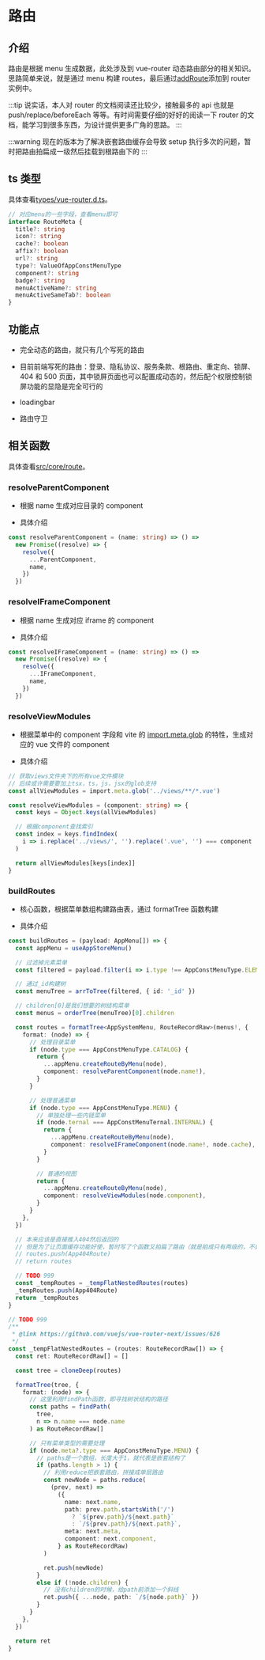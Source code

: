 # 路由

## 介绍

路由是根据 menu 生成数据，此处涉及到 vue-router 动态路由部分的相关知识。思路简单来说，就是通过 menu 构建 routes，最后通过[addRoute](https://next.router.vuejs.org/api/#addroute)添加到 router 实例中。

:::tip
说实话，本人对 router 的文档阅读还比较少，接触最多的 api 也就是 push/replace/beforeEach 等等。有时间需要仔细的好好的阅读一下 router 的文档，能学习到很多东西，为设计提供更多广角的思路。
:::

:::warning
现在的版本为了解决嵌套路由缓存会导致 setup 执行多次的问题，暂时把路由拍扁成一级然后挂载到根路由下的
:::

## ts 类型

具体查看[types/vue-router.d.ts](https://github.com/Zhaocl1997/walnut-admin-client/blob/naive-ui/types/vue-router.d.ts)。

```ts
// 对应menu的一些字段，查看menu即可
interface RouteMeta {
  title?: string
  icon?: string
  cache?: boolean
  affix?: boolean
  url?: string
  type?: ValueOfAppConstMenuType
  component?: string
  badge?: string
  menuActiveName?: string
  menuActiveSameTab?: boolean
}
```

## 功能点

- 完全动态的路由，就只有几个写死的路由

- 目前前端写死的路由：登录、隐私协议、服务条款、根路由、重定向、锁屏、404 和 500 页面，其中锁屏页面也可以配置成动态的，然后配个权限控制锁屏功能的显隐是完全可行的

- loadingbar

- 路由守卫

## 相关函数

具体查看[src/core/route](https://github.com/Zhaocl1997/walnut-admin-client/blob/naive-ui/src/core/route.ts)。

### resolveParentComponent

- 根据 name 生成对应目录的 component

- 具体介绍

```ts
const resolveParentComponent = (name: string) => () =>
  new Promise((resolve) => {
    resolve({
      ...ParentComponent,
      name,
    })
  })
```

### resolveIFrameComponent

- 根据 name 生成对应 iframe 的 component

- 具体介绍

```ts
const resolveIFrameComponent = (name: string) => () =>
  new Promise((resolve) => {
    resolve({
      ...IFrameComponent,
      name,
    })
  })
```

### resolveViewModules

- 根据菜单中的 component 字段和 vite 的 [import.meta.glob](https://cn.vitejs.dev/guide/features.html#glob-import) 的特性，生成对应的 vue 文件的 component

- 具体介绍

```ts
// 获取views文件夹下的所有vue文件模块
// 后续或许需要要加上tsx，ts，js，jsx的glob支持
const allViewModules = import.meta.glob('../views/**/*.vue')

const resolveViewModules = (component: string) => {
  const keys = Object.keys(allViewModules)

  // 根据component查找索引
  const index = keys.findIndex(
    i => i.replace('../views/', '').replace('.vue', '') === component
  )

  return allViewModules[keys[index]]
}
```

### buildRoutes

- 核心函数，根据菜单数组构建路由表，通过 formatTree 函数构建

- 具体介绍

```ts
const buildRoutes = (payload: AppMenu[]) => {
  const appMenu = useAppStoreMenu()

  // 过滤掉元素菜单
  const filtered = payload.filter(i => i.type !== AppConstMenuType.ELEMENT)

  // 通过_id构建树
  const menuTree = arrToTree(filtered, { id: '_id' })

  // children[0]是我们想要的树结构菜单
  const menus = orderTree(menuTree)[0].children

  const routes = formatTree<AppSystemMenu, RouteRecordRaw>(menus!, {
    format: (node) => {
      // 处理目录菜单
      if (node.type === AppConstMenuType.CATALOG) {
        return {
          ...appMenu.createRouteByMenu(node),
          component: resolveParentComponent(node.name!),
        }
      }

      // 处理普通菜单
      if (node.type === AppConstMenuType.MENU) {
        // 单独处理一些内链菜单
        if (node.ternal === AppConstMenuTernal.INTERNAL) {
          return {
            ...appMenu.createRouteByMenu(node),
            component: resolveIFrameComponent(node.name!, node.cache),
          }
        }

        // 普通的视图
        return {
          ...appMenu.createRouteByMenu(node),
          component: resolveViewModules(node.component),
        }
      }
    },
  })

  // 本来应该是直接推入404然后返回的
  // 但是为了让页面缓存功能好使，暂时写了个函数又拍扁了路由（就是拍成只有两级的，不是原来嵌套的模式）
  // routes.push(App404Route)
  // return routes

  // TODO 999
  const _tempRoutes = _tempFlatNestedRoutes(routes)
  _tempRoutes.push(App404Route)
  return _tempRoutes
}

// TODO 999
/**
 * @link https://github.com/vuejs/vue-router-next/issues/626
 */
const _tempFlatNestedRoutes = (routes: RouteRecordRaw[]) => {
  const ret: RouteRecordRaw[] = []

  const tree = cloneDeep(routes)

  formatTree(tree, {
    format: (node) => {
      // 这里利用findPath函数，即寻找树状结构的路径
      const paths = findPath(
        tree,
        n => n.name === node.name
      ) as RouteRecordRaw[]

      // 只有菜单类型的需要处理
      if (node.meta?.type === AppConstMenuType.MENU) {
        // paths是一个数组，长度大于1，就代表是嵌套结构了
        if (paths.length > 1) {
          // 利用reduce把嵌套路由，拼接成单层路由
          const newNode = paths.reduce(
            (prev, next) =>
              ({
                name: next.name,
                path: prev.path.startsWith('/')
                  ? `${prev.path}/${next.path}`
                  : `/${prev.path}/${next.path}`,
                meta: next.meta,
                component: next.component,
              } as RouteRecordRaw)
          )

          ret.push(newNode)
        }
        else if (!node.children) {
          // 没有children的时候，给path前添加一个斜线
          ret.push({ ...node, path: `/${node.path}` })
        }
      }
    },
  })

  return ret
}
```

